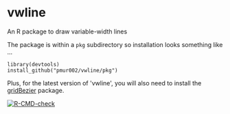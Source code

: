 # vwline
An R package to draw variable-width lines

The package is within a `pkg` subdirectory so installation looks something like
...

```
library(devtools)
install_github("pmur002/vwline/pkg")
```

Plus, for the latest version of 'vwline', you will also need to install the
<a href="https://github.com/pmur002/gridbezier">gridBezier</a> package.


<!-- badges: start -->
[![R-CMD-check](https://github.com/pmur002/vwline/actions/workflows/R-CMD-check.yaml/badge.svg)](https://github.com/pmur002/vwline/actions/workflows/R-CMD-check.yaml)
<!-- badges: end -->
